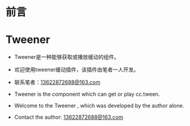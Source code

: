 # 前言
# Tweener
- Tweener是一种能够获取或播放缓动的组件。
- 欢迎使用tweener缓动插件，该插件由笔者一人开发。
- 联系笔者：13622872688@163.com

- Tweener is the component which can get or play cc.tween.
- Welcome to the Tweener , which was developed by the author alone.
- Contact the author: 13622872688@163.com
  

